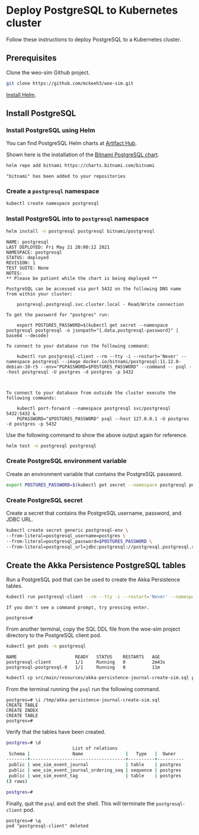 
# Deploy PostgreSQL to Kubernetes cluster

Follow these instructions to deploy PostgreSQL to a Kubernetes cluster.

## Prerequisites

Clone the weo-sim Github project.

~~~bash
git clone https://github.com/mckeeh3/woe-sim.git
~~~

[Install Helm](https://helm.sh/docs/intro/install/).

## Install PostgreSQL

### Install PostgreSQL using Helm

You can find PostgreSQL Helm charts at [Artifact Hub](https://artifacthub.io/).

Shown here is the installation of the [Bitnami PostgreSQL chart](https://artifacthub.io/packages/helm/bitnami/postgresql).

~~~bash
helm repo add bitnami https://charts.bitnami.com/bitnami
~~~

~~~text
"bitnami" has been added to your repositories
~~~

### Create a `postgresql` namespace

~~~bash
kubectl create namespace postgresql
~~~

### Install PostgreSQL into to `postgresql` namespace

~~~bash
helm install -n postgresql postgresql bitnami/postgresql
~~~

~~~text
NAME: postgresql
LAST DEPLOYED: Fri May 21 20:00:12 2021
NAMESPACE: postgresql
STATUS: deployed
REVISION: 1
TEST SUITE: None
NOTES:
** Please be patient while the chart is being deployed **

PostgreSQL can be accessed via port 5432 on the following DNS name from within your cluster:

    postgresql.postgresql.svc.cluster.local - Read/Write connection

To get the password for "postgres" run:

    export POSTGRES_PASSWORD=$(kubectl get secret --namespace postgresql postgresql -o jsonpath="{.data.postgresql-password}" | base64 --decode)

To connect to your database run the following command:

    kubectl run postgresql-client --rm --tty -i --restart='Never' --namespace postgresql --image docker.io/bitnami/postgresql:11.12.0-debian-10-r5 --env="PGPASSWORD=$POSTGRES_PASSWORD" --command -- psql --host postgresql -U postgres -d postgres -p 5432



To connect to your database from outside the cluster execute the following commands:

    kubectl port-forward --namespace postgresql svc/postgresql 5432:5432 &
    PGPASSWORD="$POSTGRES_PASSWORD" psql --host 127.0.0.1 -U postgres -d postgres -p 5432
~~~

Use the following command to show the above output again for reference.

~~~bash
helm test -n postgresql postgresql
~~~

### Create PostgreSQL environment variable

Create an environment variable that contains the PostgreSQL password.

~~~bash
export POSTGRES_PASSWORD=$(kubectl get secret --namespace postgresql postgresql -o jsonpath="{.data.postgresql-password}" | base64 --decode)
~~~

### Create PostgreSQL secret

Create a secret that contains the PostgreSQL username, password, and JDBC URL.

~~~bash
kubectl create secret generic postgresql-env \
--from-literal=postgresql_username=postgres \
--from-literal=postgresql_password=$POSTGRES_PASSWORD \
--from-literal=postgresql_url=jdbc:postgresql://postgresql.postgresql.svc.cluster.local:5432/postgres
~~~

## Create the Akka Persistence PostgreSQL tables

Run a PostgreSQL pod that can be used to create the Akka Persistence tables.

~~~bash
kubectl run postgresql-client --rm --tty -i --restart='Never' --namespace postgresql --image docker.io/bitnami/postgresql:11.12.0-debian-10-r5 --env="PGPASSWORD=$POSTGRES_PASSWORD" --command -- psql --host postgresql -U postgres -d postgres -p 5432
~~~

~~~text
If you don't see a command prompt, try pressing enter.

postgres=#
~~~

From another terminal, copy the SQL DDL file from the woe-sim project directory to the PostgreSQL client pod.

~~~bash
kubectl get pods -n postgresql
~~~

~~~text
NAME                      READY   STATUS    RESTARTS   AGE
postgresql-client         1/1     Running   0          2m43s
postgresql-postgresql-0   1/1     Running   0          11m
~~~

~~~bash
kubectl cp src/main/resources/akka-persistence-journal-create-sim.sql postgresql/postgresql-client:/tmp
~~~

From the terminal running the `psql` run the following command.

~~~text
postgres=# \i /tmp/akka-persistence-journal-create-sim.sql
CREATE TABLE
CREATE INDEX
CREATE TABLE
postgres=#
~~~

Verify that the tables have been created.

~~~bash
postgres=# \d
                         List of relations
 Schema |                Name                |   Type   |  Owner
--------+------------------------------------+----------+----------
 public | woe_sim_event_journal              | table    | postgres
 public | woe_sim_event_journal_ordering_seq | sequence | postgres
 public | woe_sim_event_tag                  | table    | postgres
(3 rows)

postgres=#
~~~

Finally, quit the `psql` and exit the shell. This will terminate the `postgresql-client` pod.

~~~text
postgres=# \q
pod "postgresql-client" deleted
~~~
